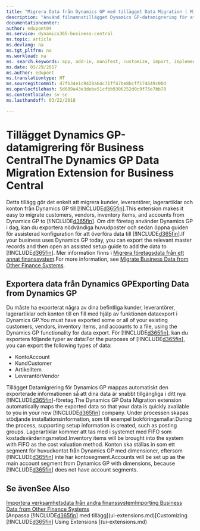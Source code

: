 ```yaml
---
title: "Migrera Data från Dynamics GP med tillägget Data Migration | Microsoft Docs"
description: "Använd filnamnstillägget Dynamics GP-datamigrering för att flytta över kunder, leverantörer, lagerartiklar och konton från Dynamics GP till Business Central."
documentationcenter: 
author: edupont04
ms.service: dynamics365-business-central
ms.topic: article
ms.devlang: na
ms.tgt_pltfrm: na
ms.workload: na
ms. search.keywords: app, add-in, manifest, customize, import, implement
ms.date: 03/29/2017
ms.author: edupont
ms.translationtype: HT
ms.sourcegitcommit: d7fb34e1c9428a64c71ff47be8bcff174649c00d
ms.openlocfilehash: 5d689a43e3debe51cfbb9306252d0c9f75e7bb70
ms.contentlocale: sv-se
ms.lasthandoff: 03/22/2018

---
```

# <a name="the-dynamics-gp-data-migration-extension-for-business-central"></a><span data-ttu-id="82d0e-103">Tillägget Dynamics GP-datamigrering för Business Central</span><span class="sxs-lookup"><span data-stu-id="82d0e-103">The Dynamics GP Data Migration Extension for Business Central</span></span> 
<span data-ttu-id="82d0e-104">Detta tillägg gör det enkelt att migrera kunder, leverantörer, lagerartiklar och konton från Dynamics GP till [!INCLUDE[d365fin](includes/d365fin_md.md)].</span><span class="sxs-lookup"><span data-stu-id="82d0e-104">This extension makes it easy to migrate customers, vendors, inventory items, and accounts from Dynamics GP to [!INCLUDE[d365fin](includes/d365fin_md.md)].</span></span> <span data-ttu-id="82d0e-105">Om ditt företag använder Dynamics GP i dag, kan du exportera nödvändiga huvudposter och sedan öppna guiden för assisterad konfiguration för att överföra data till [!INCLUDE[d365fin](includes/d365fin_md.md)].</span><span class="sxs-lookup"><span data-stu-id="82d0e-105">If your business uses Dynamics GP today, you can export the relevant master records and then open an assisted setup guide to add the data to [!INCLUDE[d365fin](includes/d365fin_md.md)].</span></span> <span data-ttu-id="82d0e-106">Mer information finns i [Migrera företagsdata från ett annat finanssystem](upload-data.md).</span><span class="sxs-lookup"><span data-stu-id="82d0e-106">For more information, see [Migrate Business Data from Other Finance Systems](upload-data.md).</span></span>

## <a name="exporting-data-from-dynamics-gp"></a><span data-ttu-id="82d0e-107">Exportera data från Dynamics GP</span><span class="sxs-lookup"><span data-stu-id="82d0e-107">Exporting Data from Dynamics GP</span></span>
<span data-ttu-id="82d0e-108">Du måste ha exporterat några av dina befintliga kunder, leverantörer, lagerartiklar och konton till en fill med hjälp av funktionen dataexport i Dynamics GP.</span><span class="sxs-lookup"><span data-stu-id="82d0e-108">You must have exported some or all of your existing customers, vendors, inventory items, and accounts to a file, using the Dynamics GP functionality for data export.</span></span> <span data-ttu-id="82d0e-109">För [!INCLUDE[d365fin](includes/d365fin_md.md)], kan du exportera följande typer av data:</span><span class="sxs-lookup"><span data-stu-id="82d0e-109">For the purposes of [!INCLUDE[d365fin](includes/d365fin_md.md)], you can export the following types of data:</span></span>

* <span data-ttu-id="82d0e-110">Konto</span><span class="sxs-lookup"><span data-stu-id="82d0e-110">Account</span></span>  
* <span data-ttu-id="82d0e-111">Kund</span><span class="sxs-lookup"><span data-stu-id="82d0e-111">Customer</span></span>  
* <span data-ttu-id="82d0e-112">Artikel</span><span class="sxs-lookup"><span data-stu-id="82d0e-112">Item</span></span>  
* <span data-ttu-id="82d0e-113">Leverantör</span><span class="sxs-lookup"><span data-stu-id="82d0e-113">Vendor</span></span>  

<span data-ttu-id="82d0e-114">Tillägget Datamigrering för Dynamics GP mappas automatiskt den exporterade informationen så att dina data är snabbt tillgängliga i ditt nya [!INCLUDE[d365fin](includes/d365fin_md.md)]-företag.</span><span class="sxs-lookup"><span data-stu-id="82d0e-114">The Dynamics GP Data Migration extension automatically maps the exported data so that your data is quickly available to you in your new [!INCLUDE[d365fin](includes/d365fin_md.md)] company.</span></span> <span data-ttu-id="82d0e-115">Under processen skapas stödjande installationsinformation, som till exempel bokföringsmallar.</span><span class="sxs-lookup"><span data-stu-id="82d0e-115">During the process, supporting setup information is created, such as posting groups.</span></span> <span data-ttu-id="82d0e-116">Lagerartiklar kommer att tas med i systemet med FIFO som kostadsvärderingsmetod.</span><span class="sxs-lookup"><span data-stu-id="82d0e-116">Inventory items will be brought into the system with FIFO as the cost valuation method.</span></span> <span data-ttu-id="82d0e-117">Konton ska ställas in som ett segment för huvudkontot från Dynamics GP med dimensioner, eftersom [!INCLUDE[d365fin](includes/d365fin_long_md.md)] inte har kontosegment.</span><span class="sxs-lookup"><span data-stu-id="82d0e-117">Accounts will be set up as the main account segment from Dynamics GP with dimensions, because [!INCLUDE[d365fin](includes/d365fin_long_md.md)] does not have account segments.</span></span>

## <a name="see-also"></a><span data-ttu-id="82d0e-118">Se även</span><span class="sxs-lookup"><span data-stu-id="82d0e-118">See Also</span></span>
[<span data-ttu-id="82d0e-119">Importera verksamhetsdata från andra finanssystem</span><span class="sxs-lookup"><span data-stu-id="82d0e-119">Importing Business Data from Other Finance Systems</span></span>](upload-data.md)  
<span data-ttu-id="82d0e-120">[Anpassa [!INCLUDE[d365fin](includes/d365fin_md.md)] med tillägg](ui-extensions.md)</span><span class="sxs-lookup"><span data-stu-id="82d0e-120">[Customizing [!INCLUDE[d365fin](includes/d365fin_md.md)] Using Extensions ](ui-extensions.md)</span></span>  

